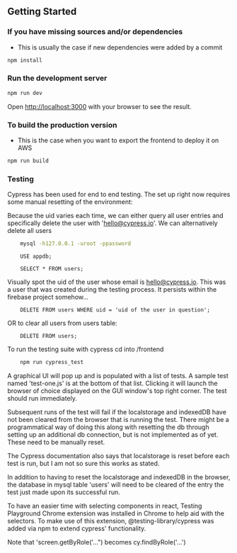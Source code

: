## Getting Started

### If you have missing sources and/or dependencies
* This is usually the case if new dependencies were added by a commit

```bash
npm install
```

### Run the development server

```bash
npm run dev
```
Open [http://localhost:3000](http://localhost:3000) with your browser to see the result.

### To build the production version
* This is the case when you want to export the frontend to deploy it on AWS
```bash
npm run build
```

### Testing

Cypress has been used for end to end testing. The set up right now requires some manual resetting of the environment:

Because the uid varies each time, we can either query all user entries and specifically delete the user with 'hello@cypress.io'.
We can alternatively delete all users

```bash
    mysql -h127.0.0.1 -uroot -ppassword
```
```mysql
    USE appdb;
```
```mysql
    SELECT * FROM users;
```
Visually spot the uid of the user whose email is hello@cypress.io. This was a user that was created during the testing process. 
It persists within the firebase project somehow...
```mysql
    DELETE FROM users WHERE uid = 'uid of the user in question';
```
OR to clear all users from users table:
```mysql
    DELETE FROM users;
```

To run the testing suite with cypress cd into /frontend
```bash
    npm run cypress_test
```
A graphical UI will pop up and is populated with a list of tests. A sample test named 'test-one.js' is at the bottom of that list.
Clicking it will launch the browser of choice displayed on the GUI window's top right corner. The test should run immediately.

Subsequent runs of the test will fail if the localstorage and indexedDB have not been cleared from the browser that is running the test. There might be a programmatical way of doing this along with resetting the db through setting up an additional db connection, but is not implemented as of yet. These need to be manually reset. 

The Cypress documentation also says that localstorage is reset before each test is run, but I am not so sure this works as stated.

In addition to having to reset the localstorage and indexedDB in the browser, the database in mysql table 'users' will need to be cleared of the entry the test just made upon its successful run.

To have an easier time with selecting components in react, Testing Playground Chrome extension was installed in Chrome to help aid with the selectors. To make use of this extension, @testing-library/cypress was added via npm to extend cypress' functionality. 

Note that 'screen.getByRole('...") becomes cy.findByRole('...')


